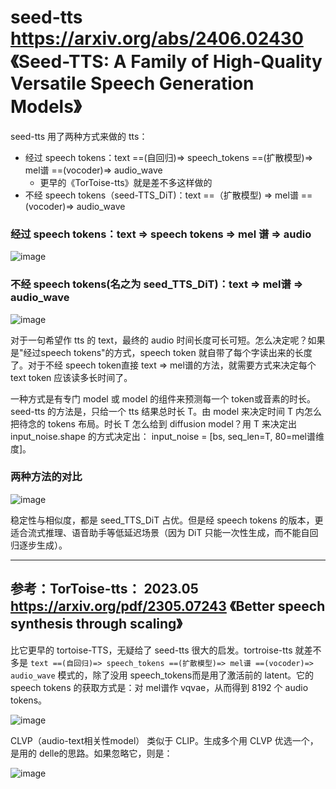 # seed-tts https://arxiv.org/abs/2406.02430 《Seed-TTS: A Family of High-Quality Versatile Speech Generation Models》

seed-tts 用了两种方式来做的 tts：
- 经过 speech tokens：text ==(自回归)=> speech_tokens ==(扩散模型)=> mel谱 ==(vocoder)=> audio_wave
  - 更早的《TorToise-tts》就是差不多这样做的
- 不经 speech tokens（seed-TTS_DiT)：text ==（扩散模型) => mel谱 ==(vocoder)=> audio_wave

### 经过 speech tokens：text => speech tokens => mel 谱 => audio

![image](https://github.com/user-attachments/assets/361e6275-85b1-4953-be0b-98222c677414)

### 不经 speech tokens(名之为 seed_TTS_DiT)：text => mel谱 => audio_wave

![image](https://github.com/user-attachments/assets/d6239dfc-63ae-4dbd-b5b1-5a2f75c10d74)

对于一句希望作 tts 的 text，最终的 audio 时间长度可长可短。怎么决定呢？如果是"经过speech tokens"的方式，speech token 就自带了每个字读出来的长度了。对于不经 speech token直接 text => mel谱的方法，就需要方式来决定每个text token 应该读多长时间了。

一种方式是有专门 model 或 model 的组件来预测每一个 token或音素的时长。 seed-tts 的方法是，只给一个 tts 结果总时长 T。由 model 来决定时间 T 内怎么把待念的 tokens 布局。时长 T 怎么给到 diffusion model？用 T 来决定出 input_noise.shape 的方式决定出： input_noise = [bs, seq_len=T, 80=mel谱维度]。

### 两种方法的对比

![image](https://github.com/user-attachments/assets/bfd1549d-29b1-4b9b-8fdd-c1d204183726)

稳定性与相似度，都是 seed_TTS_DiT 占优。但是经 speech tokens 的版本，更适合流式推理、语音助手等低延迟场景（因为 DiT 只能一次性生成，而不能自回归逐步生成）。

---

## 参考：TorToise-tts： 2023.05 https://arxiv.org/pdf/2305.07243 《Better speech synthesis through scaling》

比它更早的 tortoise-TTS，无疑给了 seed-tts 很大的启发。tortroise-tts 就差不多是 `text ==(自回归)=> speech_tokens ==(扩散模型)=> mel谱 ==(vocoder)=> audio_wave` 模式的，除了没用 speech_tokens而是用了激活前的 latent。它的 speech tokens 的获取方式是：对 mel谱作 vqvae，从而得到 8192 个 audio tokens。

![image](https://github.com/user-attachments/assets/84d9e5df-da58-4caa-935e-f9eae642fe39)

CLVP（audio-text相关性model） 类似于 CLIP。生成多个用 CLVP 优选一个，是用的 delle的思路。如果忽略它，则是：

![image](https://github.com/user-attachments/assets/ad08995d-acd5-4487-ab10-f9355d17a31d)
